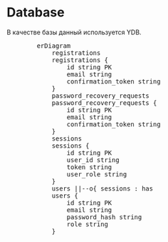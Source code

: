 <script setup>
import Mermaid from '../../.vitepress/components/mermaid.vue'
</script>

# Database

В качестве базы данный используется YDB.

<mermaid>
	<pre class='.mermaid'>
		erDiagram
			registrations
			registrations {
				id string PK
				email string
				confirmation_token string
			}
			password_recovery_requests
			password_recovery_requests {
				id string PK
				email string
				confirmation_token string
			}
			sessions
			sessions {
				id string PK
				user_id string
				token string
				user_role string
			}
			users ||--o{ sessions : has
			users {
				id string PK
				email string
				password_hash string
				role string
			}
	</pre>
</mermaid>
